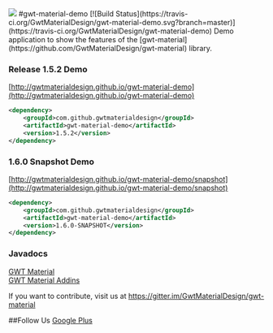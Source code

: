 <img src="http://i.imgur.com/EL4vCgx.png"/>
#gwt-material-demo [![Build Status](https://travis-ci.org/GwtMaterialDesign/gwt-material-demo.svg?branch=master)](https://travis-ci.org/GwtMaterialDesign/gwt-material-demo)
Demo application to show the features of the [gwt-material](https://github.com/GwtMaterialDesign/gwt-material) library.

### Release 1.5.2 Demo
[http://gwtmaterialdesign.github.io/gwt-material-demo](http://gwtmaterialdesign.github.io/gwt-material-demo)
```xml
<dependency>
    <groupId>com.github.gwtmaterialdesign</groupId>
    <artifactId>gwt-material-demo</artifactId>
    <version>1.5.2</version>
</dependency>
```

### 1.6.0 Snapshot Demo
[http://gwtmaterialdesign.github.io/gwt-material-demo/snapshot](http://gwtmaterialdesign.github.io/gwt-material-demo/snapshot)
```xml
<dependency>
    <groupId>com.github.gwtmaterialdesign</groupId>
    <artifactId>gwt-material-demo</artifactId>
    <version>1.6.0-SNAPSHOT</version>
</dependency>
```

### Javadocs
[GWT Material](http://gwtmaterialdesign.github.io/gwt-material-demo/apidocs/) <br/>
[GWT Material Addins](http://gwtmaterialdesign.github.io/gwt-material-demo/apidocs-addins/)

If you want to contribute, visit us at https://gitter.im/GwtMaterialDesign/gwt-material

##Follow Us
<a href="https://plus.google.com/u/0/communities/108005250093449814286"> Google Plus</a>
